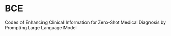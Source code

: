 # BCE
Codes of Enhancing Clinical Information for Zero-Shot Medical Diagnosis by Prompting Large Language Model

